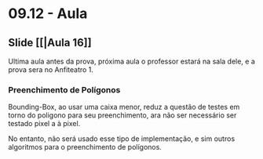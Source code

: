 # 09.12 - Aula

## Slide [[|Aula 16]]

Ultima aula antes da prova, próxima aula o professor estará na sala dele, e a prova sera no Anfiteatro 1.

### Preenchimento de Polígonos

Bounding-Box, ao usar uma caixa menor, reduz a questão de testes em torno do poligono para seu preenchimento, ara não ser necessário ser testado pixel a à pixel.

No entanto, não será usado esse tipo de implementação, e sim outros algoritmos para o preenchimento de polígonos.

